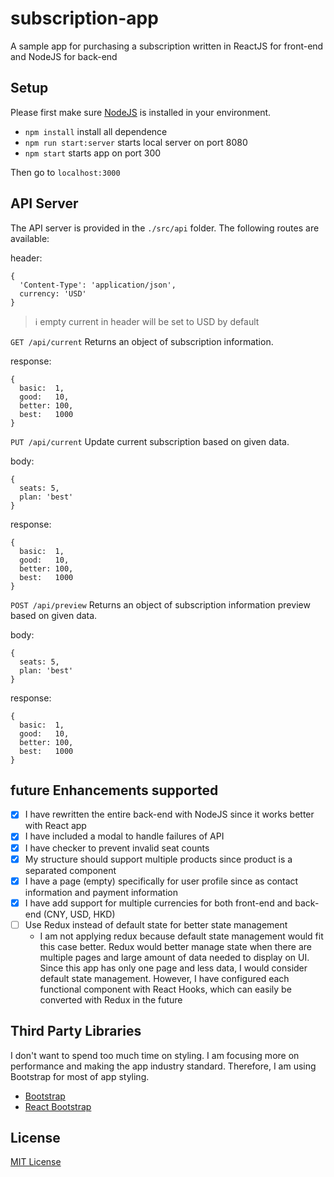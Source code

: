# subscription-app
A sample app for purchasing a subscription written in ReactJS for front-end and NodeJS for back-end

## Setup
Please first make sure [NodeJS](https://nodejs.org/en/) is installed in your environment.

* `npm install` install all dependence
* `npm run start:server` starts local server on port 8080
* `npm start` starts app on port 300

Then go to `localhost:3000`

## API Server
The API server is provided in the `./src/api` folder. The following routes are available:

header: 
```json5
{
  'Content-Type': 'application/json',
  currency: 'USD'
}
```
>:information_source: empty current in header will be set to USD by default

`GET /api/current`
Returns an object of subscription information.

response:
```json5
{
  basic:  1,
  good:   10,
  better: 100,
  best:   1000
}
```

`PUT /api/current`
Update current subscription based on given data.

body:
```json5
{
  seats: 5,
  plan: 'best'
}
```

response:
```json5
{
  basic:  1,
  good:   10,
  better: 100,
  best:   1000
}
```

`POST /api/preview`
Returns an object of subscription information preview based on given data.

body:
```json5
{
  seats: 5,
  plan: 'best'
}
```

response:
```json5
{
  basic:  1,
  good:   10,
  better: 100,
  best:   1000
}
```

## future Enhancements supported
- [x] I have rewritten the entire back-end with NodeJS since it works better with React app
- [x] I have included a modal to handle failures of API
- [x] I have checker to prevent invalid seat counts
- [x] My structure should support multiple products since product is a separated component
- [x] I have a page (empty) specifically for user profile since as contact information and payment information
- [x] I have add support for multiple currencies for both front-end and back-end (CNY, USD, HKD)
- [ ] Use Redux instead of default state for better state management
    * I am not applying redux because default state management would fit this case better.
    Redux would better manage state when there are multiple pages and large amount of data needed to display on UI.
    Since this app has only one page and less data, I would consider default state management. However, I have configured each functional component with 
    React Hooks, which can easily be converted with Redux in the future

## Third Party Libraries 
I don't want to spend too much time on styling. I am focusing more on performance and making the app industry standard. Therefore, I am using Bootstrap for most of app styling. 
* [Bootstrap](https://github.com/twbs/bootstrap)
* [React Bootstrap](https://github.com/react-bootstrap/react-bootstrap)


## License
[MIT License](https://github.com/AlexHHsiao/subscription-app/blob/master/LICENSE)

